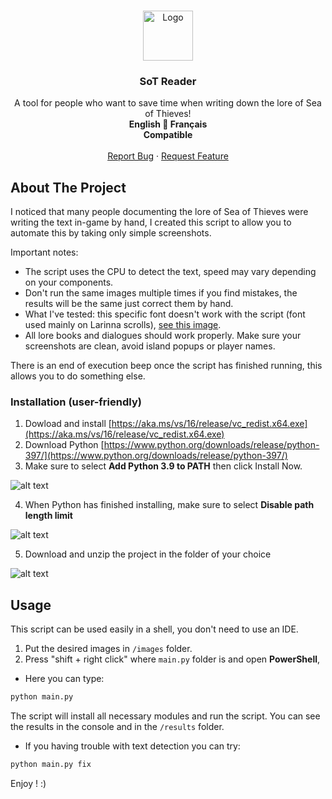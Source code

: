 <br />
<p align="center">
  <a href="https://github.com/Pexilo">
    <img src="https://i.imgur.com/n85oe6Q.png" alt="Logo" width="80" height="80">
  </a>

  <h3 align="center">SoT Reader</h3>

  <p align="center">
	A tool for people who want to save time when writing down the lore of Sea of Thieves!<br />
    <strong>English 🥖 Français<br />Compatible</strong></a>
    <br />
    <br />
    <a href="https://github.com/Pexilo/SoTReader/issues">Report Bug</a>
    ·
    <a href="https://github.com/Pexilo/SoTReader/issues">Request Feature</a>
  </p>
</p>

## About The Project

I noticed that many people documenting the lore of Sea of Thieves were writing the text in-game by hand, I created this script to allow you to automate this by taking only simple screenshots.

Important notes:
* The script uses the CPU to detect the text, speed may vary depending on your components.
* Don't run the same images multiple times if you find mistakes, the results will be the same just correct them by hand.
* What I've tested: this specific font doesn't work with the script (font used mainly on Larinna scrolls), <a href="https://i.imgur.com/hxr7BRB.jpeg">see this image</a>.
* All lore books and dialogues should work properly. Make sure your screenshots are clean, avoid island popups or player names.

There is an end of execution beep once the script has finished running, this allows you to do something else.

### Installation (user-friendly)

1. Dowload and install [https://aka.ms/vs/16/release/vc_redist.x64.exe](https://aka.ms/vs/16/release/vc_redist.x64.exe)
2. Download Python [https://www.python.org/downloads/release/python-397/](https://www.python.org/downloads/release/python-397/)
3. Make sure to select <strong>Add Python 3.9 to PATH</strong> then click Install Now.

![alt text](https://i.imgur.com/x3hQIqC.png)


4. When Python has finished installing, make sure to select <strong>Disable path length limit</strong>

![alt text](https://i.imgur.com/b1IyOK6.png)


5. Download and unzip the project in the folder of your choice

![alt text](https://i.imgur.com/Dybbhzu.png)

## Usage

This script can be used easily in a shell, you don't need to use an IDE.

1. Put the desired images in `/images` folder.
2. Press "shift + right click" where `main.py` folder is and open <strong>PowerShell</strong>,
* Here you can type:
```sh
python main.py
```
The script will install all necessary modules and run the script.
You can see the results in the console and in the `/results` folder.

* If you having trouble with text detection you can try:
```sh
python main.py fix
```

Enjoy ! :)
